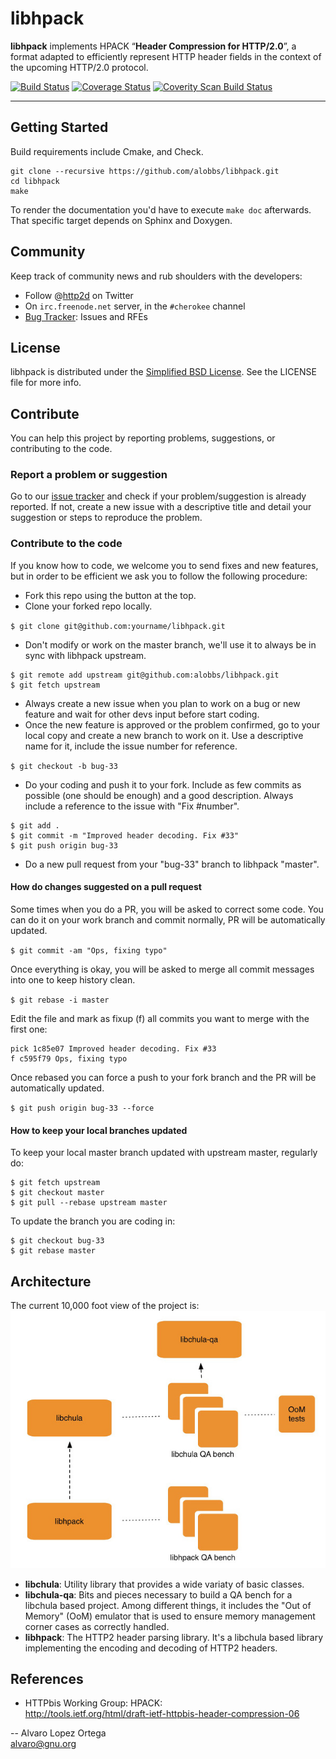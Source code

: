 # libhpack
**libhpack** implements HPACK “**Header Compression for HTTP/2.0**”, a format adapted to efficiently represent HTTP header fields in the context of the upcoming HTTP/2.0 protocol.

[![Build Status](https://travis-ci.org/alobbs/libhpack.png?branch=master)](https://travis-ci.org/alobbs/libhpack) [![Coverage Status](https://coveralls.io/repos/alobbs/libhpack/badge.png?branch=master)](https://coveralls.io/r/alobbs/libhpack?branch=master) [![Coverity Scan Build Status](https://scan.coverity.com/projects/1496/badge.svg)](https://scan.coverity.com/projects/1496)

***


## Getting Started
Build requirements include Cmake, and Check.

```
git clone --recursive https://github.com/alobbs/libhpack.git
cd libhpack
make
```
To render the documentation you'd have to execute ```make doc``` afterwards. That specific target depends on Sphinx and Doxygen.

## Community
Keep track of community news and rub shoulders with the developers:

* Follow @[http2d](https://twitter.com/http2d) on Twitter
* On `irc.freenode.net` server, in the `#cherokee` channel
* [Bug Tracker](https://github.com/alobbs/libhpack/issues): Issues and RFEs

## License
libhpack is distributed under the [Simplified BSD License](http://opensource.org/licenses/BSD-2-Clause). See the LICENSE file for more info.

## Contribute

You can help this project by reporting problems, suggestions, or contributing to the code.

### Report a problem or suggestion

Go to our [issue tracker](https://github.com/alobbs/libhpack/issues) and check if your problem/suggestion is already reported. If not, create a new issue with a descriptive title and detail your suggestion or steps to reproduce the problem.

### Contribute to the code

If you know how to code, we welcome you to send fixes and new features, but in order to be efficient we ask you to follow the following procedure:

* Fork this repo using the button at the top.
* Clone your forked repo locally.

``$ git clone git@github.com:yourname/libhpack.git``

* Don't modify or work on the master branch, we'll use it to always be in sync with libhpack upstream.

```
$ git remote add upstream git@github.com:alobbs/libhpack.git
$ git fetch upstream
```

* Always create a new issue when you plan to work on a bug or new feature and wait for other devs input before start coding.
* Once the new feature is approved or the problem confirmed, go to your local copy and create a new branch to work on it. Use a descriptive name for it, include the issue number for reference.

``$ git checkout -b bug-33``

* Do your coding and push it to your fork. Include as few commits as possible (one should be enough) and a good description. Always include a reference to the issue with "Fix #number".

```
$ git add .
$ git commit -m "Improved header decoding. Fix #33"
$ git push origin bug-33
```

* Do a new pull request from your "bug-33" branch to libhpack "master".

#### How do changes suggested on a pull request

Some times when you do a PR, you will be asked to correct some code. You can do it on your work branch and commit normally, PR will be automatically updated.

``$ git commit -am "Ops, fixing typo"``

Once everything is okay, you will be asked to merge all commit messages into one to keep history clean.

``$ git rebase -i master``

Edit the file and mark as fixup (f) all commits you want to merge with the first one:

```
pick 1c85e07 Improved header decoding. Fix #33
f c595f79 Ops, fixing typo
```

Once rebased you can force a push to your fork branch and the PR will be automatically updated.

``$ git push origin bug-33 --force``

#### How to keep your local branches updated

To keep your local master branch updated with upstream master, regularly do:

```
$ git fetch upstream
$ git checkout master
$ git pull --rebase upstream master
```

To update the branch you are coding in:

```
$ git checkout bug-33
$ git rebase master
```

## Architecture
The current 10,000 foot view of the project is:
![Libraries](doc/images/project_libs.jpg)

* **libchula**: Utility library that provides a wide variaty of basic classes.
* **libchula-qa**: Bits and pieces necessary to build a QA bench for a libchula based project. Among different things, it includes the "Out of Memory" (OoM) emulator that is used to ensure memory management corner cases as correctly handled.
* **libhpack**: The HTTP2 header parsing library. It's a libchula based library implementing the encoding and decoding of HTTP2 headers.

## References
* HTTPbis Working Group: HPACK:  
http://tools.ietf.org/html/draft-ietf-httpbis-header-compression-06

--
Alvaro Lopez Ortega  
[alvaro@gnu.org](mail:alvaro@gnu.org)
